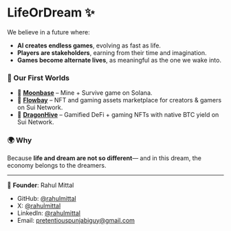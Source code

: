 # LifeOrDream ✨  

We believe in a future where:  
- **AI creates endless games**, evolving as fast as life.  
- **Players are stakeholders**, earning from their time and imagination.  
- **Games become alternate lives**, as meaningful as the one we wake into.  

### 🌌 Our First Worlds
- 🚀 **[Moonbase](https://moondoge.ai/)** – Mine + Survive game on Solana.  
- 🌊 **[Flowbay](https://flowbay.ai/)** – NFT and gaming assets marketplace for creators & gamers on Sui Network.  
- 🐉 **[DragonHive](https://degenhive.ai/)** – Gamified DeFi + gaming NFTs with native BTC yield on Sui Network.

### 🌍 Why
Because **life and dream are not so different**— and in this dream, the economy belongs to the dreamers.  

---

👤 **Founder**: Rahul Mittal  
- GitHub: [@rahulmittal](https://github.com/SunshineRider)  
- X: [@rahulmittal](https://x.com/sunshinerider_)  
- LinkedIn: [@rahulmittal](https://www.linkedin.com/in/rahul-mittal4233/)  
- Email: pretentiouspunjabiguy@gmail.com  
